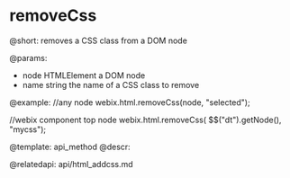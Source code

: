 removeCss
=============


@short: removes a CSS class from a DOM node
	

@params:
- node		HTMLElement		a DOM node
- name		string		the name of a CSS class to remove

@example:
//any node
webix.html.removeCss(node, "selected");

//webix component top node
webix.html.removeCss( $$("dt").getNode(), "mycss");

@template:	api_method
@descr:


@relatedapi: api/html_addcss.md